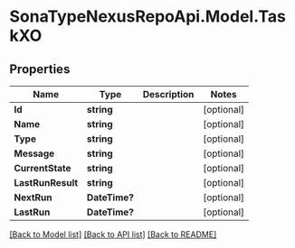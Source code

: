 # SonaTypeNexusRepoApi.Model.TaskXO
## Properties

Name | Type | Description | Notes
------------ | ------------- | ------------- | -------------
**Id** | **string** |  | [optional] 
**Name** | **string** |  | [optional] 
**Type** | **string** |  | [optional] 
**Message** | **string** |  | [optional] 
**CurrentState** | **string** |  | [optional] 
**LastRunResult** | **string** |  | [optional] 
**NextRun** | **DateTime?** |  | [optional] 
**LastRun** | **DateTime?** |  | [optional] 

[[Back to Model list]](../README.md#documentation-for-models) [[Back to API list]](../README.md#documentation-for-api-endpoints) [[Back to README]](../README.md)

